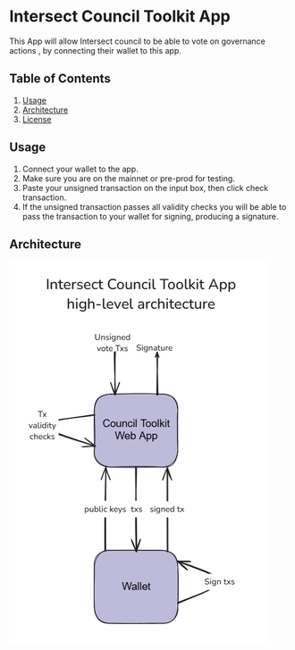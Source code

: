 # Intersect Council Toolkit App

This App will allow Intersect council to be able to vote on governance actions , by connecting their wallet to this app.

## Table of Contents

1. [Usage](#usage)
2. [Architecture](#architecture)
3. [License](#license)

## Usage

1. Connect your wallet to the app.
2. Make sure you are on the mainnet or pre-prod for testing.
3. Paste your unsigned transaction on the input box, then click check transaction.
4. If the unsigned transaction passes all validity checks you will be able to pass the transaction to your wallet for signing, producing a signature.

## Architecture

![Architecture](./docs/images/v1-architecture.PNG)
